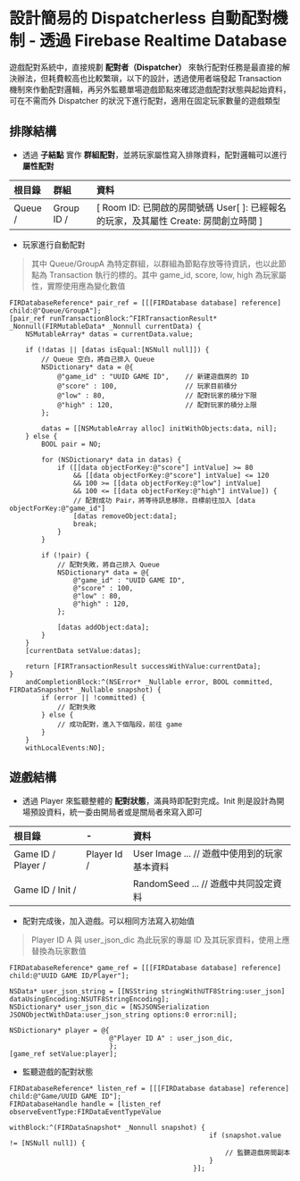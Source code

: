 # 設計簡易的 Dispatcherless 自動配對機制 - 透過 Firebase Realtime Database

遊戲配對系統中，直接規劃 **配對者（Dispatcher）** 來執行配對任務是最直接的解決辦法，但耗費較高也比較繁瑣，以下的設計，透過使用者端發起 Transaction 機制來作動配對邏輯，再另外監聽單場遊戲節點來確認遊戲配對狀態與起始資料，可在不需而外 Dispatcher 的狀況下進行配對，適用在固定玩家數量的遊戲類型

## 排隊結構

* 透過 **子結點** 實作 **群組配對**，並將玩家屬性寫入排隊資料，配對邏輯可以進行 **屬性配對**

| 根目錄 | 群組 | 資料 |
| :--- | :--- | :--- |
| Queue / | Group ID / | \[   Room ID: 已開啟的房間號碼   User\[ \]: 已經報名的玩家，及其屬性   Create: 房間創立時間   \] |

* 玩家進行自動配對

> 其中 Queue/GroupA 為特定群組，以群組為節點存放等待資訊，也以此節點為 Transaction 執行的標的。其中 game\_id, score, low, high 為玩家屬性，實際使用應為變化數值

```text
FIRDatabaseReference* pair_ref = [[[FIRDatabase database] reference] child:@"Queue/GroupA"];
[pair_ref runTransactionBlock:^FIRTransactionResult* _Nonnull(FIRMutableData* _Nonnull currentData) {
    NSMutableArray* datas = currentData.value;

    if (!datas || [datas isEqual:[NSNull null]]) {
        // Queue 空白，將自己排入 Queue
        NSDictionary* data = @{
            @"game_id" : "UUID GAME ID",    // 新建遊戲房的 ID
            @"score" : 100,                 // 玩家目前積分
            @"low" : 80,                    // 配對玩家的積分下限
            @"high" : 120,                  // 配對玩家的積分上限
        };

        datas = [[NSMutableArray alloc] initWithObjects:data, nil];
    } else {
        BOOL pair = NO;

        for (NSDictionary* data in datas) {
            if ([[data objectForKey:@"score"] intValue] >= 80
                && [[data objectForKey:@"score"] intValue] <= 120
                && 100 >= [[data objectForKey:@"low"] intValue]
                && 100 <= [[data objectForKey:@"high"] intValue]) {
                // 配對成功 Pair，將等待訊息移除，目標前往加入 [data objectForKey:@"game_id"]
                [datas removeObject:data];
                break;
            }
        }

        if (!pair) {
            // 配對失敗，將自己排入 Queue
            NSDictionary* data = @{
                @"game_id" : "UUID GAME ID",
                @"score" : 100,
                @"low" : 80,
                @"high" : 120,
            };

            [datas addObject:data];
        }
    }
    [currentData setValue:datas];

    return [FIRTransactionResult successWithValue:currentData];
}
    andCompletionBlock:^(NSError* _Nullable error, BOOL committed, FIRDataSnapshot* _Nullable snapshot) {
        if (error || !committed) {
            // 配對失敗
        } else {
            // 成功配對，進入下個階段，前往 game
        }
    }
    withLocalEvents:NO];
```

## 遊戲結構

* 透過 Player 來監聽整體的 **配對狀態**，滿員時即配對完成。Init 則是設計為開場預設資料，統一委由開局者或是關局者來寫入即可

| 根目錄 | - | 資料 |
| :--- | :--- | :--- |
| Game ID / Player / | Player Id / | User   Image   ... // 遊戲中使用到的玩家基本資料 |
| Game ID / Init / |  | RandomSeed   ... // 遊戲中共同設定資料 |

* 配對完成後，加入遊戲。可以相同方法寫入初始值

> Player ID A 與 user\_json\_dic 為此玩家的專屬 ID 及其玩家資料，使用上應替換為玩家數值

```text
FIRDatabaseReference* game_ref = [[[FIRDatabase database] reference] child:@"UUID GAME ID/Player"];

NSData* user_json_string = [[NSString stringWithUTF8String:user_json] dataUsingEncoding:NSUTF8StringEncoding];
NSDictionary* user_json_dic = [NSJSONSerialization JSONObjectWithData:user_json_string options:0 error:nil];

NSDictionary* player = @{
                         @"Player ID A" : user_json_dic,
                         };
[game_ref setValue:player];
```

* 監聽遊戲的配對狀態

```text
FIRDatabaseReference* listen_ref = [[[FIRDatabase database] reference] child:@"Game/UUID GAME ID"];
FIRDatabaseHandle handle = [listen_ref observeEventType:FIRDataEventTypeValue
                                              withBlock:^(FIRDataSnapshot* _Nonnull snapshot) {
                                                  if (snapshot.value != [NSNull null]) {
                                                      // 監聽遊戲房間副本
                                                  }
                                              }];
```

